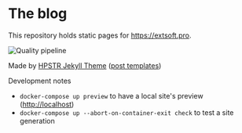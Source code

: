 # The blog
This repository holds static pages for <https://extsoft.pro>.

![Quality pipeline](https://github.com/extsoft/extsoft/workflows/Quality%20pipeline/badge.svg)

Made by [HPSTR Jekyll Theme](https://mmistakes.github.io/hpstr-jekyll-theme/theme-setup/)
([post templates](https://github.com/mmistakes/hpstr-jekyll-theme/tree/master/_posts))

Development notes
- `docker-compose up preview` to have a local site's preview (<http://localhost>)
- `docker-compose up --abort-on-container-exit check` to test a site generation
